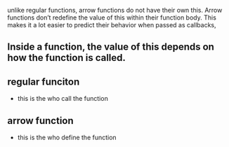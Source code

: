 unlike regular functions, arrow functions do not have their own this.
Arrow functions don’t redefine the value of this within their function body. This makes it a lot easier to predict their behavior when passed as callbacks,

## Inside a function, the value of this depends on how the function is called.

## regular funciton

- this is the who call the function

## arrow function

- this is the who define the function
